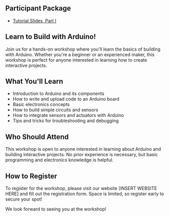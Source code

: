 ## Participant Package
- [Tutorial Slides, Part I](https://drive.google.com/file/d/14Ns--WM8rKI4n7B5ua9C2EQNlA7JJIC_/view?usp=sharing) 

## Learn to Build with Arduino!

Join us for a hands-on workshop where you'll learn the basics of building with Arduino. Whether you're a beginner or an experienced maker, this workshop is perfect for anyone interested in learning how to create interactive projects.

## What You'll Learn

- Introduction to Arduino and its components
- How to write and upload code to an Arduino board
- Basic electronics concepts
- How to build simple circuits and sensors
- How to integrate sensors and actuators with Arduino
- Tips and tricks for troubleshooting and debugging

## Who Should Attend

This workshop is open to anyone interested in learning about Arduino and building interactive projects. No prior experience is necessary, but basic programming and electronics knowledge is helpful.

## How to Register

To register for the workshop, please visit our website [INSERT WEBSITE HERE] and fill out the registration form. Space is limited, so register early to secure your spot!

We look forward to seeing you at the workshop!
